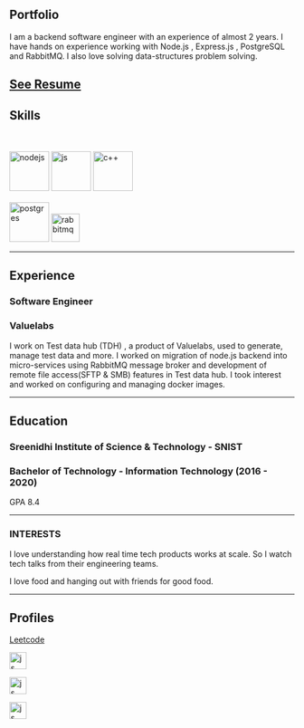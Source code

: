 ## Portfolio

I am a backend software engineer with an experience of almost 2 years. I have hands on experience working with Node.js , Express.js , PostgreSQL and RabbitMQ.
I also love solving data-structures problem solving.

[See Resume](https://drive.google.com/file/d/1xyebESQ4GI--1TT6vmWLWLa_ZJe6EJZ2/view)
---

## Skills

<p align='left'>
  <br><br>
  <img src="https://upload.wikimedia.org/wikipedia/commons/d/d9/Node.js_logo.svg" height='70' width="auto" alt="nodejs">
  <img src='https://upload.wikimedia.org/wikipedia/commons/6/6a/JavaScript-logo.png' height='70' width='auto' alt="js">
  <img src='https://upload.wikimedia.org/wikipedia/commons/1/18/ISO_C%2B%2B_Logo.svg' height='70' width='auto' alt="c++">
  <br><br>
  <img src='https://upload.wikimedia.org/wikipedia/commons/thumb/2/29/Postgresql_elephant.svg/440px-Postgresql_elephant.svg.png' height='70' width='auto' alt="postgres">
  <img src='https://upload.wikimedia.org/wikipedia/commons/thumb/7/71/RabbitMQ_logo.svg/1920px-RabbitMQ_logo.svg.png' height='50' width='auto' alt="rabbitmq">

  
  
</p>

---

## Experience

### **Software Engineer**
### Valuelabs

I work on Test data hub (TDH) , a product of Valuelabs, used to generate, manage test data and more. I worked on migration of node.js backend into micro-services using RabbitMQ message broker and development of remote file access(SFTP & SMB) features in Test data hub. I took interest and worked on configuring and managing docker images.

---

## Education

### **Sreenidhi Institute of Science & Technology - SNIST**
### Bachelor of Technology - Information Technology (2016 - 2020)
GPA 8.4

---

### INTERESTS

I love understanding how real time tech products works at scale. So I watch tech talks from their engineering teams.

I love food and hanging out with friends for good food.

---

## Profiles

[Leetcode](https://leetcode.com/suhasNama/)

[<img src='https://upload.wikimedia.org/wikipedia/commons/0/01/LinkedIn_Logo.svg' height='30' width='auto' alt="js">](https://www.linkedin.com/in/suhasnama23)


[<img src='https://upload.wikimedia.org/wikipedia/commons/2/29/GitHub_logo_2013.svg' height='30' width='auto' alt="js">](https://github.com/Suhasnama)

[<img src='https://upload.wikimedia.org/wikipedia/commons/0/02/Stack_Overflow_logo.svg' height='30' width='auto' alt="js">](https://stackoverflow.com/users/11045781/suhas-nama)
